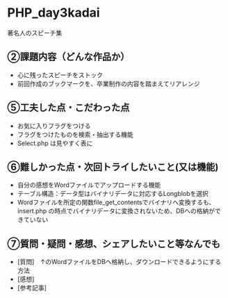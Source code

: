 # PHP_day3kadai
著名人のスピーチ集

## ②課題内容（どんな作品か）
- 心に残ったスピーチをストック
- 前回作成のブックマークを、卒業制作の内容を踏まえてリアレンジ
  
## ⑤工夫した点・こだわった点
-   お気に入りフラグをつける
-   フラグをつけたものを検索・抽出する機能
-   Select.php は見やすく表に

## ⑥難しかった点・次回トライしたいこと(又は機能)
-   自分の感想をWordファイルでアップロードする機能
-   テーブル構造：データ型はバイナリデータに対応するLongblobを選択
-   Wordファイルを所定の関数file_get_contentsでバイナリへ変換するも、insert.php の時点でバイナリデータに変換されないため、DBへの格納ができていない

## ⑦質問・疑問・感想、シェアしたいこと等なんでも

- [質問]　↑のWordファイルをDBへ格納し、ダウンロードできるようにする方法
- [感想]　
- [参考記事]
  
